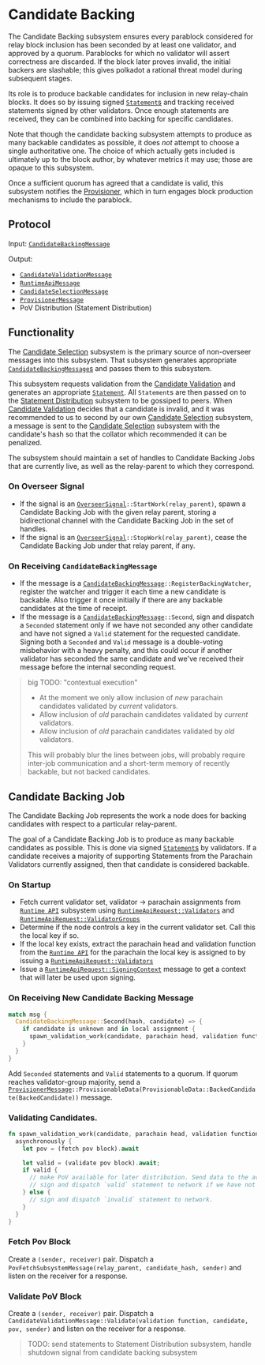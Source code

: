 # Candidate Backing

The Candidate Backing subsystem ensures every parablock considered for relay block inclusion has been seconded by at least one validator, and approved by a quorum. Parablocks for which no validator will assert correctness are discarded. If the block later proves invalid, the initial backers are slashable; this gives polkadot a rational threat model during subsequent stages.

Its role is to produce backable candidates for inclusion in new relay-chain blocks. It does so by issuing signed [`Statement`s][Statement] and tracking received statements signed by other validators. Once enough statements are received, they can be combined into backing for specific candidates.

Note that though the candidate backing subsystem attempts to produce as many backable candidates as possible, it does _not_ attempt to choose a single authoritative one. The choice of which actually gets included is ultimately up to the block author, by whatever metrics it may use; those are opaque to this subsystem.

Once a sufficient quorum has agreed that a candidate is valid, this subsystem notifies the [Provisioner][PV], which in turn engages block production mechanisms to include the parablock.

## Protocol

Input: [`CandidateBackingMessage`][CBM]

Output:

- [`CandidateValidationMessage`][CVM]
- [`RuntimeApiMessage`][RAM]
- [`CandidateSelectionMessage`][CSM]
- [`ProvisionerMessage`][PM]
- PoV Distribution (Statement Distribution)

## Functionality

The [Candidate Selection][CS] subsystem is the primary source of non-overseer messages into this subsystem. That subsystem generates appropriate [`CandidateBackingMessage`s][CBM] and passes them to this subsystem.

This subsystem requests validation from the [Candidate Validation][CV] and generates an appropriate [`Statement`][Statement]. All `Statement`s are then passed on to the [Statement Distribution][SD] subsystem to be gossiped to peers. When [Candidate Validation][CV] decides that a candidate is invalid, and it was recommended to us to second by our own [Candidate Selection][CS] subsystem, a message is sent to the [Candidate Selection][CS] subsystem with the candidate's hash so that the collator which recommended it can be penalized.

The subsystem should maintain a set of handles to Candidate Backing Jobs that are currently live, as well as the relay-parent to which they correspond.

### On Overseer Signal

* If the signal is an [`OverseerSignal`][OverseerSignal]`::StartWork(relay_parent)`, spawn a Candidate Backing Job with the given relay parent, storing a bidirectional channel with the Candidate Backing Job in the set of handles.
* If the signal is an [`OverseerSignal`][OverseerSignal]`::StopWork(relay_parent)`, cease the Candidate Backing Job under that relay parent, if any.

### On Receiving `CandidateBackingMessage`

* If the message is a [`CandidateBackingMessage`][CBM]`::RegisterBackingWatcher`, register the watcher and trigger it each time a new candidate is backable. Also trigger it once initially if there are any backable candidates at the time of receipt.
* If the message is a [`CandidateBackingMessage`][CBM]`::Second`, sign and dispatch a `Seconded` statement only if we have not seconded any other candidate and have not signed a `Valid` statement for the requested candidate. Signing both a `Seconded` and `Valid` message is a double-voting misbehavior with a heavy penalty, and this could occur if another validator has seconded the same candidate and we've received their message before the internal seconding request.

> big TODO: "contextual execution"
>
> * At the moment we only allow inclusion of _new_ parachain candidates validated by _current_ validators.
> * Allow inclusion of _old_ parachain candidates validated by _current_ validators.
> * Allow inclusion of _old_ parachain candidates validated by _old_ validators.
>
> This will probably blur the lines between jobs, will probably require inter-job communication and a short-term memory of recently backable, but not backed candidates.

## Candidate Backing Job

The Candidate Backing Job represents the work a node does for backing candidates with respect to a particular relay-parent.

The goal of a Candidate Backing Job is to produce as many backable candidates as possible. This is done via signed [`Statement`s][STMT] by validators. If a candidate receives a majority of supporting Statements from the Parachain Validators currently assigned, then that candidate is considered backable.

### On Startup

* Fetch current validator set, validator -> parachain assignments from [`Runtime API`][RA] subsystem using [`RuntimeApiRequest::Validators`][RAM] and [`RuntimeApiRequest::ValidatorGroups`][RAM]
* Determine if the node controls a key in the current validator set. Call this the local key if so.
* If the local key exists, extract the parachain head and validation function from the [`Runtime API`][RA] for the parachain the local key is assigned to by issuing a [`RuntimeApiRequest::Validators`][RAM]
* Issue a [`RuntimeApiRequest::SigningContext`][RAM] message to get a context that will later be used upon signing.

### On Receiving New Candidate Backing Message

```rust
match msg {
  CandidateBackingMessage::Second(hash, candidate) => {
    if candidate is unknown and in local assignment {
      spawn_validation_work(candidate, parachain head, validation function)
    }
  }
}
```

Add `Seconded` statements and `Valid` statements to a quorum. If quorum reaches validator-group majority, send a [`ProvisionerMessage`][PM]`::ProvisionableData(ProvisionableData::BackedCandidate(BackedCandidate))` message.

### Validating Candidates.

```rust
fn spawn_validation_work(candidate, parachain head, validation function) {
  asynchronously {
    let pov = (fetch pov block).await

    let valid = (validate pov block).await;
    if valid {
      // make PoV available for later distribution. Send data to the availability store to keep.
      // sign and dispatch `valid` statement to network if we have not seconded the given candidate.
    } else {
      // sign and dispatch `invalid` statement to network.
    }
  }
}
```

### Fetch Pov Block

Create a `(sender, receiver)` pair.
Dispatch a `PovFetchSubsystemMessage(relay_parent, candidate_hash, sender)` and listen on the receiver for a response.

### Validate PoV Block

Create a `(sender, receiver)` pair.
Dispatch a `CandidateValidationMessage::Validate(validation function, candidate, pov, sender)` and listen on the receiver for a response.

> TODO: send statements to Statement Distribution subsystem, handle shutdown signal from candidate backing subsystem

[OverseerSignal]: ../../types/overseer-protocol.md#overseer-signal
[Statement]: ../../types/backing.md#statement-type
[STMT]: ../../types/backing.md#statement-type
[CSM]: ../../types/overseer-protocol.md#candidate-selection-message
[RAM]: ../../types/overseer-protocol.md#runtime-api-message
[CVM]: ../../types/overseer-protocol.md#validation-request-type
[PM]: ../../types/overseer-protocol.md#provisioner-message
[CBM]: ../../types/overseer-protocol.md#candidate-backing-message

[CS]: candidate-selection.md
[CV]: ../utility/candidate-validation.md
[SD]: statement-distribution.md
[RA]: ../utility/runtime-api.md
[PV]: ../utility/provisioner.md
